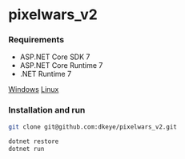 ﻿# pixelwars_v2

### Requirements

* ASP.NET Core SDK 7
* ASP.NET Core Runtime 7
* .NET Runtime 7

[Windows](https://learn.microsoft.com/ru-ru/dotnet/core/install/windows)
[Linux](https://learn.microsoft.com/ru-ru/dotnet/core/install/linux/)

### Installation and run

```bash 
git clone git@github.com:dkeye/pixelwars_v2.git

dotnet restore
dotnet run
```
